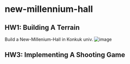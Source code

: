 # new-millennium-hall

## HW1: Building A Terrain
Build a New-Millenium-Hall in Konkuk univ.
![image](https://github.com/ssoheeh/new-millennium-hall/assets/78138862/1b0b2a36-6150-41a6-bf39-fcb682e9016b)




## HW3: Implementing A Shooting Game
